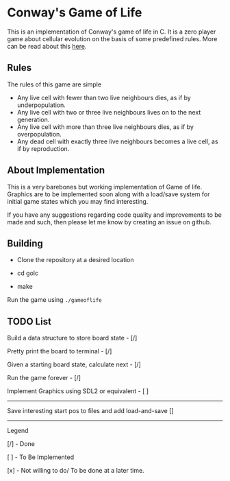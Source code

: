 # Conway's Game of Life

This is an implementation of Conway's game of life in C. It is a zero player game about cellular evolution on the basis of some predefined rules.
More can be read about this [here](https://en.wikipedia.org/wiki/Conway%27s_Game_of_Life).

## Rules

The rules of this game are simple

-   Any live cell with fewer than two live neighbours dies, as if by underpopulation.
-   Any live cell with two or three live neighbours lives on to the next generation.
-   Any live cell with more than three live neighbours dies, as if by overpopulation.
-   Any dead cell with exactly three live neighbours becomes a live cell, as if by reproduction.

## About Implementation

This is a very barebones but working implementation of Game of life. Graphics are to be implemented soon along with a load/save system
for initial game states which you may find interesting.

If you have any suggestions regarding code quality and improvements to be made and such, then please let me know by creating an issue on github.

## Building
- Clone the repository at a desired location

- cd golc

- make

Run the game using `./gameoflife`


## TODO List
Build a data structure to store board state     -           [/]

Pretty print the board to terminal              -           [/]

Given a starting board state, calculate next    -           [/]

Run the game forever                            -           [/]

Implement Graphics using SDL2 or equivalent     -           [ ]

--------------------------------------------------------------

Save interesting start pos to files and add load-and-save   []

--------------------------------------------------------------

Legend

[/]     -   Done

[ ]      -   To Be Implemented

[x]     -   Not willing to do/ To be done at a later time.